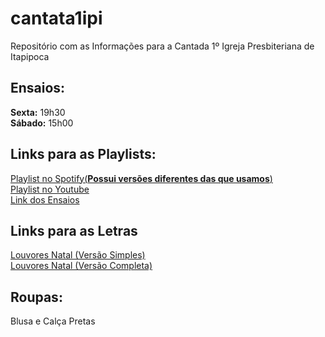 # cantata1ipi
Repositório com as Informações para a Cantada 1º Igreja Presbiteriana de Itapipoca

## Ensaios:
**Sexta:** 19h30\
**Sábado:** 15h00

## Links para as Playlists:
[Playlist no Spotify(**Possui versões diferentes das que usamos**)](https://open.spotify.com/playlist/5U27tWMWQcE4O1JtdCOkee?si=C1QQQ0InSpG5qb_7EfjvyA&utm_source=copy-link)\
[Playlist no Youtube](https://www.youtube.com/playlist?list=PLkIWaBtppqJiuo2hnw31z43Q1CP083AZP)\
[Link dos Ensaios](https://www.youtube.com/playlist?list=PLkIWaBtppqJiueXI8rI6CwnbOyUG-SYsK)

## Links para as Letras
[Louvores Natal (Versão Simples)](https://drive.google.com/uc?export=download&id=1HE13jLhroK1Erg8OSQaY7hX7Fo4G8YaJ)\
[Louvores Natal (Versão Completa)](https://drive.google.com/uc?export=download&id=1nj45qtBJI80C7U2JH9XjR-zpCMaDhOIO)

## Roupas:
Blusa e Calça Pretas
